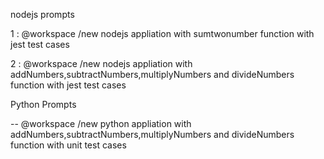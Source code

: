 nodejs prompts

1 : @workspace /new nodejs appliation with sumtwonumber function with jest test cases

2 : @workspace /new nodejs appliation with addNumbers,subtractNumbers,multiplyNumbers and divideNumbers function with jest test cases

Python Prompts

-- @workspace /new python appliation with addNumbers,subtractNumbers,multiplyNumbers and divideNumbers function with unit test cases

